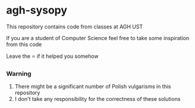 # agh-sysopy
This repository contains code from classes at AGH UST

If you are a student of Computer Science feel free to take some inspiration from this code

Leave the ⭐ if it helped you somehow

### Warning
1. There might be a significant number of Polish vulgarisms in this repository
2. I don't take any responsibility for the correctness of these solutions 
